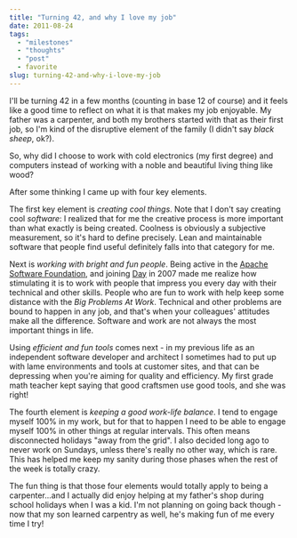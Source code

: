 ```yaml
---
title: "Turning 42, and why I love my job"
date: 2011-08-24
tags: 
  - "milestones"
  - "thoughts"
  - "post"
  - favorite
slug: turning-42-and-why-i-love-my-job
---
```


I'll be turning 42 in a few months (counting in base 12 of course) and it feels like a good time to reflect on what it is that makes my job enjoyable. My father was a carpenter, and both my brothers started with that as their first job, so I'm kind of the disruptive element of the family (I didn't say _black sheep_, ok?).

So, why did I choose to work with cold electronics (my first degree) and computers instead of working with a noble and beautiful living thing like wood?

After some thinking I came up with four key elements.

The first key element is _creating cool things_. Note that I don't say creating cool _software_: I realized that for me the creative process is more important than what exactly is being created. Coolness is obviously a subjective measurement, so it's hard to define precisely. Lean and maintainable software that people find useful definitely falls into that category for me.

Next is _working with bright and fun people_. Being active in the [Apache Software Foundation](http://apache.org), and joining [Day](http://www.day.com) in 2007 made me realize how stimulating it is to work with people that impress you every day with their technical and other skills. People who are fun to work with help keep some distance with the _Big Problems At Work_. Technical and other problems are bound to happen in any job, and that's when your colleagues' attitudes make all the difference. Software and work are not always the most important things in life.

Using _efficient and fun tools_ comes next - in my previous life as an independent software developer and architect I sometimes had to put up with lame environments and tools at customer sites, and that can be depressing when you're aiming for quality and efficiency. My first grade math teacher kept saying that good craftsmen use good tools, and she was right!

The fourth element is _keeping a good work-life balance_. I tend to engage myself 100% in my work, but for that to happen I need to be able to engage myself 100% in other things at regular intervals. This often means disconnected holidays "away from the grid". I also decided long ago to never work on Sundays, unless there's really no other way, which is rare. This has helped me keep my sanity during those phases when the rest of the week is totally crazy.

The fun thing is that those four elements would totally apply to being a carpenter...and I actually did enjoy helping at my father's shop during school holidays when I was a kid. I'm not planning on going back though - now that my son learned carpentry as well, he's making fun of me every time I try!
